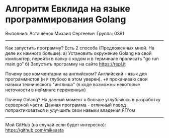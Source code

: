# Алгоритм Евклида на языке программирования Golang
Выполнил: Асташёнок Михаил Сергеевич
Группа: 0391

---
Как запустить программу?
Есть 2 способа (Предложенных мной. На деле их намного больше):
а) Установить окружение Golang на свой компьютер, перейти в папку с кодом и в терминале прописать "go run main.go"
б) Запустить программу на сайте https://repl.it 

Почему все комментарии на английском?
Английский - язык для программистов (и я глубоко в этом уверен).
+я прокачиваю свои навыки технического "инглиша"
(в коде возможны некоторые неточности в нейминге переменных)

Почему Golang?
На данный момент я больше углубляюсь в разработку серверной части.
Данная программа - отличный повод попрактиковаться и улучшить свои навыки владения ЯП'ом

---
Мой GitHub (на случай если будет интересно): https://github.com/mikeasta